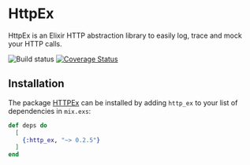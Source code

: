 # HttpEx

HttpEx is an Elixir HTTP abstraction library to easily log, trace and mock your HTTP calls.

![Build status](https://github.com/wuunder/http_ex/actions/workflows/ci.yml/badge.svg)
[![Coverage Status](https://coveralls.io/repos/github/wuunder/http_ex/badge.svg?branch=main)](https://coveralls.io/github/wuunder/http_ex?branch=main)

## Installation

The package [HTTPEx](https://hex.pm/packages/http_ex) can be installed
by adding `http_ex` to your list of dependencies in `mix.exs`:

```elixir
def deps do
  [
    {:http_ex, "~> 0.2.5"}
  ]
end
```
